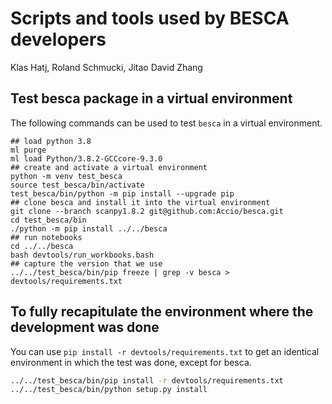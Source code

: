 Scripts and tools used by BESCA developers
===
Klas Hatj, Roland Schmucki, Jitao David Zhang

## Test besca package in a virtual environment

The following commands can be used to test `besca` in a virtual environment.

```
## load python 3.8
ml purge
ml load Python/3.8.2-GCCcore-9.3.0
## create and activate a virtual environment
python -m venv test_besca
source test_besca/bin/activate
test_besca/bin/python -m pip install --upgrade pip
## clone besca and install it into the virtual environment
git clone --branch scanpy1.8.2 git@github.com:Accio/besca.git
cd test_besca/bin
./python -m pip install ../../besca
## run notebooks
cd ../../besca
bash devtools/run_workbooks.bash
## capture the version that we use
../../test_besca/bin/pip freeze | grep -v besca > devtools/requirements.txt
```

## To fully recapitulate the environment where the development was done

You can use `pip install -r devtools/requirements.txt` to get an identical environment in which the test was done, except for besca.

```bash
../../test_besca/bin/pip install -r devtools/requirements.txt
../../test_besca/bin/python setup.py install
```
